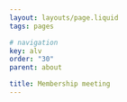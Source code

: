 ```yaml
---
layout: layouts/page.liquid
tags: pages

# navigation
key: alv
order: "30"
parent: about

title: Membership meeting
---
```

